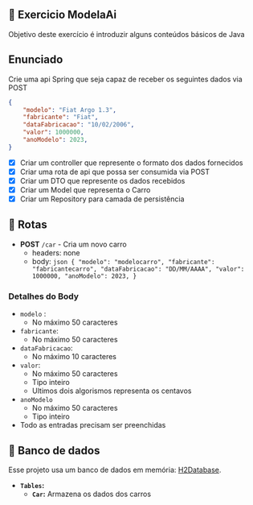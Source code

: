 ## 📝 Exercicio ModelaAi

Objetivo deste exercício é introduzir alguns conteúdos básicos de Java

## Enunciado

Crie uma api Spring que seja capaz de receber os seguintes dados via POST

```json
{
	"modelo": "Fiat Argo 1.3",
	"fabricante": "Fiat",
	"dataFabricacao": "10/02/2006",
	"valor": 1000000,
	"anoModelo": 2023,
}
```

- [x]  Criar um controller que represente o formato dos dados fornecidos
- [x]  Criar uma rota de api que possa ser consumida via POST
- [x]  Criar um DTO que represente os dados recebidos
- [x]  Criar um Model que representa o Carro
- [x]  Criar um Repository para camada de persistência

## 🔀 Rotas

- **POST** `/car` - Cria um novo carro
  - headers: none
  - body:
		```json
		{
			"modelo": "modelocarro",
			"fabricante": "fabricantecarro",
			"dataFabricacao": "DD/MM/AAAA",
			"valor": 1000000,
			"anoModelo": 2023,
		}
		```
		
### Detalhes do Body
  - `modelo` : 
    - No máximo 50 caracteres
  - `fabricante`: 
    - No máximo 50 caracteres
  - `dataFabricacao`: 
    - No máximo 10 caracteres
  - `valor`: 
    - No máximo 50 caracteres
    - Tipo inteiro
    - Ultimos dois algorismos representa os centavos
  - `anoModelo`
    - No máximo 50 caracteres
    - Tipo inteiro
  - Todo as entradas precisam ser preenchidas
  
## 💽 Banco de dados

Esse projeto usa um banco de dados em memória: [H2Database](https://www.h2database.com/html/main.html).
- **`Tables`:**
  - **`Car`:** Armazena os dados dos carros